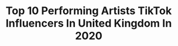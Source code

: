 ---
title: Top 10 Performing Artists TikTok Influencers In United Kingdom In 2020
description: >-
  Find top performing artists TikTok influencers in United Kingdom in 2020. Most popular hashtags: #artist #pencilsketch #paint #erenjaeger.
platform: TikTok
profiles:
  - username: "artistic_senpai"
    fullname: >-
      Artistic senpai
    location: "United Kingdom"
    followers: 181043
    engagement: 2308
    commentsToLikes: 0.038924
    id: ck81qq9kxixxj0j782jdyaxur
    verified: false
    hashtags: "#drip, #goku, #saitama, #shisui"
  - username: "laurbo"
    fullname: >-
      Laura
    location: "United Kingdom"
    followers: 40014
    engagement: 2953
    commentsToLikes: 0.043922
    id: ck8adbznf50860j78c3y9kjwj
    verified: false
    hashtags: "#anime, #artistsontiktok, #billie, #smile"
  - username: "nerdygoggles"
    fullname: >-
      nerdygoggles
    location: "United Kingdom"
    followers: 7472
    engagement: 2071
    commentsToLikes: 0.077902
    id: ck8nkgjszf2hb0j78offm82fv
    verified: false
    hashtags: "#pets, #adhd, #reversemakeup, #goinglive"
  - username: "lewisbennettart"
    fullname: >-
      LewisBennettArt
    location: "United Kingdom"
    followers: 3006
    engagement: 1936
    commentsToLikes: 0.089193
    id: ck8orcyzrbkkb0j78ymdv9rxs
    verified: false
    hashtags: "#pencilsketch, #ripjuice, #canvaspainting, #ripxxxtentacion"
  - username: "kimberlys.illustrations"
    fullname: >-
      Kim’s illustrations
    location: "United Kingdom"
    followers: 64710
    engagement: 2020
    commentsToLikes: 0.027681
    id: ck97wbr7vqhyj0j788airtgmz
    verified: false
    hashtags: "#artimprovement, #pencilsketch, #portraitsketch, #portraitdraw"
  - username: "art_life_with_harry"
    fullname: >-
      4K....loading
    location: "United Kingdom"
    followers: 3428
    engagement: 3255
    commentsToLikes: 0.053954
    id: ckajl2ceut7m60i78yn4pu5d4
    verified: false
    hashtags: "#toosieslide, #shareothercancel, #fyppage, #tiktok"
  - username: "tallys_art"
    fullname: >-
      TALLYS_ART
    location: "United Kingdom"
    followers: 3014
    engagement: 1409
    commentsToLikes: 0.099691
    id: ckamyjbpwhup20i78m82iqvwf
    verified: false
    hashtags: "#taylorswift, #cats, #chicken, #tiktokartist"
  - username: "izzy.drawssss"
    fullname: >-
      Smile 😊
    location: "United Kingdom"
    followers: 2972
    engagement: 3022
    commentsToLikes: 0.148630
    id: ck8adbwnr4zm40j78mivcoczd
    verified: false
    hashtags: "#youngartist, #photowall, #12yo, #music"
  - username: "lnxey"
    fullname: >-
      xlnxey
    location: "United Kingdom"
    followers: 11000
    engagement: 2573
    commentsToLikes: 0.166410
    id: ck97wb9txqejb0j7827odclj6
    verified: false
    hashtags: "#otaku, #deidara, #kaneki, #tanjiro"
  - username: "7945753333780a"
    fullname: >-
      持っている
    location: "United Kingdom"
    followers: 8403
    engagement: 2064
    commentsToLikes: 0.038276
    id: ck8adbgtz4w0u0j78desxt3a1
    verified: false
    hashtags: "#animeamv, #animeedit, #mangaartist, #mobphyscho100"
---